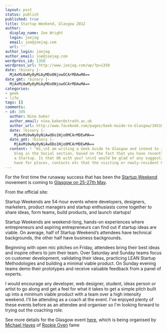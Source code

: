 ```yaml
---
layout: post
status: publish
published: true
title: Startup Weekend, Glasgow 2012
author:
  display_name: Joe Wright
  login: joejag
  email: joe@joejag.com
  url: ''
author_login: joejag
author_email: joe@joejag.com
wordpress_id: 1350
wordpress_url: http://www.joejag.com/wp/?p=1350
date: !binary |-
  MjAxMi0wMy0yMiAyMDo0NjowOCArMDAwMA==
date_gmt: !binary |-
  MjAxMi0wMy0yMiAyMDo0NjowOCArMDAwMA==
categories:
- geek
- life
tags: []
comments:
- id: 345
  author: Nina baker
  author_email: nina.baker@strath.ac.uk
  author_url: http://www.facebook.com/pages/Geek-Guide-to-Glasgow/165104550264079?sk=info
  date: !binary |-
    MjAxMi0wNy0yNiAwODo1Njo0MCArMDEwMA==
  date_gmt: !binary |-
    MjAxMi0wNy0yNiAwODo1Njo0MCArMDEwMA==
  content: ! "Hi,\nI am writing a Geek Guide to Glasgow and intend to include your
    blog in the Social section, based on the fact that you have recently organised
    a Startup. Is that OK with you? \n\nI would be glad of any suggestions you might
    have for places, contacts etc that the visiting or newly-resident Geek might like.\n\nthanks\nnina"
---
```

<p>For the first time the runaway success that has been the <a href="http://startupweekend.org/">Startup Weekend</a> movement is coming to <a href="http://glasgow.startupweekend.org/">Glasgow on 25-27th May</a>.  </p>
<p>From the official site:</p>
<div class="quote_box">
<p>Startup Weekends are 54-hour events where developers, designers, marketers, product managers and startup enthusiasts come together to share ideas, form teams, build products, and launch startups!</p></quote></p>
<p>Startup Weekends are weekend-long, hands-on experiences where entrepreneurs and aspiring entrepreneurs can find out if startup ideas are viable.  On average, half of Startup Weekend&rsquo;s attendees have technical backgrounds, the other half have business backgrounds.</p></p>
<p>Beginning with open mic pitches on Friday, attendees bring their best ideas and inspire others to join their team. Over Saturday and Sunday teams focus on customer development, validating their ideas, practicing LEAN Startup Methodologies and building a minimal viable product. On Sunday evening teams demo their prototypes and receive valuable feedback from a panel of experts.</p></p>
<p></div></p>
<p>I would encourage any developer, web designer, student, ideas person or artist to go along and get a feel for what it takes to get a simple pitch built up into a minimum viable product with a team over a high intensity weekend.  I'll be attending as a coach at the event.  I've enjoyed plenty of these events before as an attendee and organiser so I'm looking forward to trying out the coaching role.</p>
<p>See more details for the Glasgow event <a href="http://glasgow.startupweekend.org/">here</a>, which is being organised by <a href="https://twitter.com/#!/_MDHayes">Michael Hayes</a> of <a href="http://rookieoven.com">Rookie Oven</a> fame</p>
